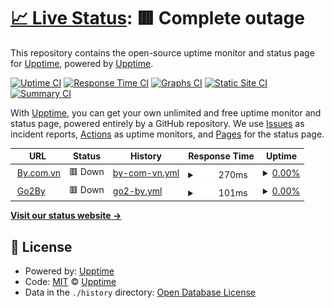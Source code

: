 # [📈 Live Status](https://demo.upptime.js.org): <!--live status--> **🟥 Complete outage**

This repository contains the open-source uptime monitor and status page for [Upptime](https://upptime.js.org), powered by [Upptime](https://github.com/upptime/upptime).

[![Uptime CI](https://github.com/upptime/upptime/workflows/Uptime%20CI/badge.svg)](https://github.com/upptime/upptime/actions?query=workflow%3A%22Uptime+CI%22)
[![Response Time CI](https://github.com/upptime/upptime/workflows/Response%20Time%20CI/badge.svg)](https://github.com/upptime/upptime/actions?query=workflow%3A%22Response+Time+CI%22)
[![Graphs CI](https://github.com/upptime/upptime/workflows/Graphs%20CI/badge.svg)](https://github.com/upptime/upptime/actions?query=workflow%3A%22Graphs+CI%22)
[![Static Site CI](https://github.com/upptime/upptime/workflows/Static%20Site%20CI/badge.svg)](https://github.com/upptime/upptime/actions?query=workflow%3A%22Static+Site+CI%22)
[![Summary CI](https://github.com/upptime/upptime/workflows/Summary%20CI/badge.svg)](https://github.com/upptime/upptime/actions?query=workflow%3A%22Summary+CI%22)

With [Upptime](https://upptime.js.org), you can get your own unlimited and free uptime monitor and status page, powered entirely by a GitHub repository. We use [Issues](https://github.com/upptime/upptime/issues) as incident reports, [Actions](https://github.com/upptime/upptime/actions) as uptime monitors, and [Pages](https://demo.upptime.js.org) for the status page.

<!--start: status pages-->
<!-- This summary is generated by Upptime (https://github.com/upptime/upptime) -->
<!-- Do not edit this manually, your changes will be overwritten -->
<!-- prettier-ignore -->
| URL | Status | History | Response Time | Uptime |
| --- | ------ | ------- | ------------- | ------ |
| <img alt="" src="https://icons.duckduckgo.com/ip3/by.com.vn.ico" height="13"> [By.com.vn](https://by.com.vn) | 🟥 Down | [by-com-vn.yml](https://github.com/navis-digital/by.com.vn/commits/HEAD/history/by-com-vn.yml) | <details><summary><img alt="Response time graph" src="./graphs/by-com-vn/response-time-week.png" height="20"> 270ms</summary><br><a href="https://upptime.github.io/upptime/history/by-com-vn"><img alt="Response time 250" src="https://img.shields.io/endpoint?url=https%3A%2F%2Fraw.githubusercontent.com%2Fnavis-digital%2Fby.com.vn%2FHEAD%2Fapi%2Fby-com-vn%2Fresponse-time.json"></a><br><a href="https://upptime.github.io/upptime/history/by-com-vn"><img alt="24-hour response time 294" src="https://img.shields.io/endpoint?url=https%3A%2F%2Fraw.githubusercontent.com%2Fnavis-digital%2Fby.com.vn%2FHEAD%2Fapi%2Fby-com-vn%2Fresponse-time-day.json"></a><br><a href="https://upptime.github.io/upptime/history/by-com-vn"><img alt="7-day response time 270" src="https://img.shields.io/endpoint?url=https%3A%2F%2Fraw.githubusercontent.com%2Fnavis-digital%2Fby.com.vn%2FHEAD%2Fapi%2Fby-com-vn%2Fresponse-time-week.json"></a><br><a href="https://upptime.github.io/upptime/history/by-com-vn"><img alt="30-day response time 257" src="https://img.shields.io/endpoint?url=https%3A%2F%2Fraw.githubusercontent.com%2Fnavis-digital%2Fby.com.vn%2FHEAD%2Fapi%2Fby-com-vn%2Fresponse-time-month.json"></a><br><a href="https://upptime.github.io/upptime/history/by-com-vn"><img alt="1-year response time 250" src="https://img.shields.io/endpoint?url=https%3A%2F%2Fraw.githubusercontent.com%2Fnavis-digital%2Fby.com.vn%2FHEAD%2Fapi%2Fby-com-vn%2Fresponse-time-year.json"></a></details> | <details><summary><a href="https://upptime.github.io/upptime/history/by-com-vn">0.00%</a></summary><a href="https://upptime.github.io/upptime/history/by-com-vn"><img alt="All-time uptime 6.57%" src="https://img.shields.io/endpoint?url=https%3A%2F%2Fraw.githubusercontent.com%2Fnavis-digital%2Fby.com.vn%2FHEAD%2Fapi%2Fby-com-vn%2Fuptime.json"></a><br><a href="https://upptime.github.io/upptime/history/by-com-vn"><img alt="24-hour uptime 0.00%" src="https://img.shields.io/endpoint?url=https%3A%2F%2Fraw.githubusercontent.com%2Fnavis-digital%2Fby.com.vn%2FHEAD%2Fapi%2Fby-com-vn%2Fuptime-day.json"></a><br><a href="https://upptime.github.io/upptime/history/by-com-vn"><img alt="7-day uptime 0.00%" src="https://img.shields.io/endpoint?url=https%3A%2F%2Fraw.githubusercontent.com%2Fnavis-digital%2Fby.com.vn%2FHEAD%2Fapi%2Fby-com-vn%2Fuptime-week.json"></a><br><a href="https://upptime.github.io/upptime/history/by-com-vn"><img alt="30-day uptime 1.38%" src="https://img.shields.io/endpoint?url=https%3A%2F%2Fraw.githubusercontent.com%2Fnavis-digital%2Fby.com.vn%2FHEAD%2Fapi%2Fby-com-vn%2Fuptime-month.json"></a><br><a href="https://upptime.github.io/upptime/history/by-com-vn"><img alt="1-year uptime 0.00%" src="https://img.shields.io/endpoint?url=https%3A%2F%2Fraw.githubusercontent.com%2Fnavis-digital%2Fby.com.vn%2FHEAD%2Fapi%2Fby-com-vn%2Fuptime-year.json"></a></details>
| <img alt="" src="https://icons.duckduckgo.com/ip3/g2.by.ico" height="13"> [Go2By](https://g2.by) | 🟥 Down | [go2-by.yml](https://github.com/navis-digital/by.com.vn/commits/HEAD/history/go2-by.yml) | <details><summary><img alt="Response time graph" src="./graphs/go2-by/response-time-week.png" height="20"> 101ms</summary><br><a href="https://upptime.github.io/upptime/history/go2-by"><img alt="Response time 149" src="https://img.shields.io/endpoint?url=https%3A%2F%2Fraw.githubusercontent.com%2Fnavis-digital%2Fby.com.vn%2FHEAD%2Fapi%2Fgo2-by%2Fresponse-time.json"></a><br><a href="https://upptime.github.io/upptime/history/go2-by"><img alt="24-hour response time 138" src="https://img.shields.io/endpoint?url=https%3A%2F%2Fraw.githubusercontent.com%2Fnavis-digital%2Fby.com.vn%2FHEAD%2Fapi%2Fgo2-by%2Fresponse-time-day.json"></a><br><a href="https://upptime.github.io/upptime/history/go2-by"><img alt="7-day response time 101" src="https://img.shields.io/endpoint?url=https%3A%2F%2Fraw.githubusercontent.com%2Fnavis-digital%2Fby.com.vn%2FHEAD%2Fapi%2Fgo2-by%2Fresponse-time-week.json"></a><br><a href="https://upptime.github.io/upptime/history/go2-by"><img alt="30-day response time 138" src="https://img.shields.io/endpoint?url=https%3A%2F%2Fraw.githubusercontent.com%2Fnavis-digital%2Fby.com.vn%2FHEAD%2Fapi%2Fgo2-by%2Fresponse-time-month.json"></a><br><a href="https://upptime.github.io/upptime/history/go2-by"><img alt="1-year response time 146" src="https://img.shields.io/endpoint?url=https%3A%2F%2Fraw.githubusercontent.com%2Fnavis-digital%2Fby.com.vn%2FHEAD%2Fapi%2Fgo2-by%2Fresponse-time-year.json"></a></details> | <details><summary><a href="https://upptime.github.io/upptime/history/go2-by">0.00%</a></summary><a href="https://upptime.github.io/upptime/history/go2-by"><img alt="All-time uptime 6.57%" src="https://img.shields.io/endpoint?url=https%3A%2F%2Fraw.githubusercontent.com%2Fnavis-digital%2Fby.com.vn%2FHEAD%2Fapi%2Fgo2-by%2Fuptime.json"></a><br><a href="https://upptime.github.io/upptime/history/go2-by"><img alt="24-hour uptime 0.00%" src="https://img.shields.io/endpoint?url=https%3A%2F%2Fraw.githubusercontent.com%2Fnavis-digital%2Fby.com.vn%2FHEAD%2Fapi%2Fgo2-by%2Fuptime-day.json"></a><br><a href="https://upptime.github.io/upptime/history/go2-by"><img alt="7-day uptime 0.00%" src="https://img.shields.io/endpoint?url=https%3A%2F%2Fraw.githubusercontent.com%2Fnavis-digital%2Fby.com.vn%2FHEAD%2Fapi%2Fgo2-by%2Fuptime-week.json"></a><br><a href="https://upptime.github.io/upptime/history/go2-by"><img alt="30-day uptime 1.38%" src="https://img.shields.io/endpoint?url=https%3A%2F%2Fraw.githubusercontent.com%2Fnavis-digital%2Fby.com.vn%2FHEAD%2Fapi%2Fgo2-by%2Fuptime-month.json"></a><br><a href="https://upptime.github.io/upptime/history/go2-by"><img alt="1-year uptime 0.00%" src="https://img.shields.io/endpoint?url=https%3A%2F%2Fraw.githubusercontent.com%2Fnavis-digital%2Fby.com.vn%2FHEAD%2Fapi%2Fgo2-by%2Fuptime-year.json"></a></details>

<!--end: status pages-->

[**Visit our status website →**](https://demo.upptime.js.org)

## 📄 License

- Powered by: [Upptime](https://github.com/upptime/upptime)
- Code: [MIT](./LICENSE) © [Upptime](https://upptime.js.org)
- Data in the `./history` directory: [Open Database License](https://opendatacommons.org/licenses/odbl/1-0/)
